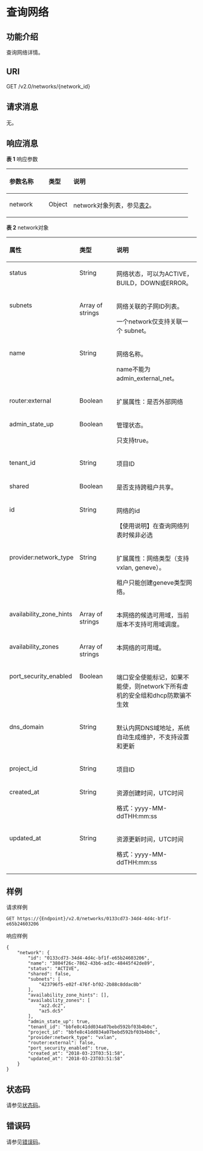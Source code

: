 # 查询网络<a name="ZH-CN_TOPIC_0201534144"></a>

## 功能介绍<a name="section58515065204939"></a>

查询网络详情。

## URI<a name="section43354202204939"></a>

GET /v2.0/networks/\{network\_id\}

## 请求消息<a name="section29238419204939"></a>

无。

## 响应消息<a name="section41298168204939"></a>

**表 1**  响应参数

<a name="table56817282204939"></a>
<table><thead align="left"><tr id="row35431593204939"><th class="cellrowborder" valign="top" width="21.59%" id="mcps1.2.4.1.1"><p id="p51386807204939"><a name="p51386807204939"></a><a name="p51386807204939"></a>参数名称</p>
</th>
<th class="cellrowborder" valign="top" width="13.63%" id="mcps1.2.4.1.2"><p id="p1581813204939"><a name="p1581813204939"></a><a name="p1581813204939"></a>类型</p>
</th>
<th class="cellrowborder" valign="top" width="64.78%" id="mcps1.2.4.1.3"><p id="p43510562204939"><a name="p43510562204939"></a><a name="p43510562204939"></a>说明</p>
</th>
</tr>
</thead>
<tbody><tr id="row34694625204939"><td class="cellrowborder" valign="top" width="21.59%" headers="mcps1.2.4.1.1 "><p id="p58801265204939"><a name="p58801265204939"></a><a name="p58801265204939"></a>network</p>
</td>
<td class="cellrowborder" valign="top" width="13.63%" headers="mcps1.2.4.1.2 "><p id="p65282042204939"><a name="p65282042204939"></a><a name="p65282042204939"></a>Object</p>
</td>
<td class="cellrowborder" valign="top" width="64.78%" headers="mcps1.2.4.1.3 "><p id="p26708244204939"><a name="p26708244204939"></a><a name="p26708244204939"></a>network对象列表，参见<a href="#table49902238182444">表2</a>。</p>
</td>
</tr>
</tbody>
</table>

**表 2**  network对象

<a name="table49902238182444"></a>
<table><thead align="left"><tr id="row27727643182444"><th class="cellrowborder" valign="top" width="26.22737726227377%" id="mcps1.2.4.1.1"><p id="p31346634182444"><a name="p31346634182444"></a><a name="p31346634182444"></a>属性</p>
</th>
<th class="cellrowborder" valign="top" width="22.957704229577043%" id="mcps1.2.4.1.2"><p id="p56049421182444"><a name="p56049421182444"></a><a name="p56049421182444"></a>类型</p>
</th>
<th class="cellrowborder" valign="top" width="50.81491850814919%" id="mcps1.2.4.1.3"><p id="p32650631182444"><a name="p32650631182444"></a><a name="p32650631182444"></a>说明</p>
</th>
</tr>
</thead>
<tbody><tr id="row27455432182444"><td class="cellrowborder" valign="top" width="26.22737726227377%" headers="mcps1.2.4.1.1 "><p id="p9297551182444"><a name="p9297551182444"></a><a name="p9297551182444"></a>status</p>
</td>
<td class="cellrowborder" valign="top" width="22.957704229577043%" headers="mcps1.2.4.1.2 "><p id="p14904129182444"><a name="p14904129182444"></a><a name="p14904129182444"></a>String</p>
</td>
<td class="cellrowborder" valign="top" width="50.81491850814919%" headers="mcps1.2.4.1.3 "><p id="p19312361182444"><a name="p19312361182444"></a><a name="p19312361182444"></a>网络状态，可以为ACTIVE，BUILD，DOWN或ERROR。</p>
</td>
</tr>
<tr id="row39593523182444"><td class="cellrowborder" valign="top" width="26.22737726227377%" headers="mcps1.2.4.1.1 "><p id="p52958822182444"><a name="p52958822182444"></a><a name="p52958822182444"></a>subnets</p>
</td>
<td class="cellrowborder" valign="top" width="22.957704229577043%" headers="mcps1.2.4.1.2 "><p id="p13041033737"><a name="p13041033737"></a><a name="p13041033737"></a>Array of strings</p>
</td>
<td class="cellrowborder" valign="top" width="50.81491850814919%" headers="mcps1.2.4.1.3 "><p id="p61280841182444"><a name="p61280841182444"></a><a name="p61280841182444"></a>网络关联的子网ID列表。</p>
<p id="p14656663182444"><a name="p14656663182444"></a><a name="p14656663182444"></a>一个network仅支持关联一个 subnet。</p>
</td>
</tr>
<tr id="row64801111182444"><td class="cellrowborder" valign="top" width="26.22737726227377%" headers="mcps1.2.4.1.1 "><p id="p14398613182444"><a name="p14398613182444"></a><a name="p14398613182444"></a>name</p>
</td>
<td class="cellrowborder" valign="top" width="22.957704229577043%" headers="mcps1.2.4.1.2 "><p id="p25436971182444"><a name="p25436971182444"></a><a name="p25436971182444"></a>String</p>
</td>
<td class="cellrowborder" valign="top" width="50.81491850814919%" headers="mcps1.2.4.1.3 "><p id="p59079578182444"><a name="p59079578182444"></a><a name="p59079578182444"></a>网络名称。</p>
<p id="p61954155182444"><a name="p61954155182444"></a><a name="p61954155182444"></a>name不能为admin_external_net。</p>
</td>
</tr>
<tr id="row20716483182444"><td class="cellrowborder" valign="top" width="26.22737726227377%" headers="mcps1.2.4.1.1 "><p id="p313524182444"><a name="p313524182444"></a><a name="p313524182444"></a>router:external</p>
</td>
<td class="cellrowborder" valign="top" width="22.957704229577043%" headers="mcps1.2.4.1.2 "><p id="p25395478182444"><a name="p25395478182444"></a><a name="p25395478182444"></a>Boolean</p>
</td>
<td class="cellrowborder" valign="top" width="50.81491850814919%" headers="mcps1.2.4.1.3 "><p id="p17174434182444"><a name="p17174434182444"></a><a name="p17174434182444"></a>扩展属性：是否外部网络</p>
</td>
</tr>
<tr id="row48951951182444"><td class="cellrowborder" valign="top" width="26.22737726227377%" headers="mcps1.2.4.1.1 "><p id="p5685084182444"><a name="p5685084182444"></a><a name="p5685084182444"></a>admin_state_up</p>
</td>
<td class="cellrowborder" valign="top" width="22.957704229577043%" headers="mcps1.2.4.1.2 "><p id="p57838641182444"><a name="p57838641182444"></a><a name="p57838641182444"></a>Boolean</p>
</td>
<td class="cellrowborder" valign="top" width="50.81491850814919%" headers="mcps1.2.4.1.3 "><p id="p52254844182444"><a name="p52254844182444"></a><a name="p52254844182444"></a>管理状态。</p>
<p id="p531550182444"><a name="p531550182444"></a><a name="p531550182444"></a>只支持true。</p>
</td>
</tr>
<tr id="row4783956182444"><td class="cellrowborder" valign="top" width="26.22737726227377%" headers="mcps1.2.4.1.1 "><p id="p51956132182444"><a name="p51956132182444"></a><a name="p51956132182444"></a>tenant_id</p>
</td>
<td class="cellrowborder" valign="top" width="22.957704229577043%" headers="mcps1.2.4.1.2 "><p id="p47697173182444"><a name="p47697173182444"></a><a name="p47697173182444"></a>String</p>
</td>
<td class="cellrowborder" valign="top" width="50.81491850814919%" headers="mcps1.2.4.1.3 "><p id="p10487112"><a name="p10487112"></a><a name="p10487112"></a>项目ID</p>
</td>
</tr>
<tr id="row42537647182444"><td class="cellrowborder" valign="top" width="26.22737726227377%" headers="mcps1.2.4.1.1 "><p id="p22997365182444"><a name="p22997365182444"></a><a name="p22997365182444"></a>shared</p>
</td>
<td class="cellrowborder" valign="top" width="22.957704229577043%" headers="mcps1.2.4.1.2 "><p id="p50847313182444"><a name="p50847313182444"></a><a name="p50847313182444"></a>Boolean</p>
</td>
<td class="cellrowborder" valign="top" width="50.81491850814919%" headers="mcps1.2.4.1.3 "><p id="p8672810182444"><a name="p8672810182444"></a><a name="p8672810182444"></a>是否支持跨租户共享。</p>
</td>
</tr>
<tr id="row31409028182444"><td class="cellrowborder" valign="top" width="26.22737726227377%" headers="mcps1.2.4.1.1 "><p id="p61103330182444"><a name="p61103330182444"></a><a name="p61103330182444"></a>id</p>
</td>
<td class="cellrowborder" valign="top" width="22.957704229577043%" headers="mcps1.2.4.1.2 "><p id="p50422701182444"><a name="p50422701182444"></a><a name="p50422701182444"></a>String</p>
</td>
<td class="cellrowborder" valign="top" width="50.81491850814919%" headers="mcps1.2.4.1.3 "><p id="p31263412182444"><a name="p31263412182444"></a><a name="p31263412182444"></a>网络的id</p>
<p id="p311313148445"><a name="p311313148445"></a><a name="p311313148445"></a>【使用说明】在查询网络列表时候非必选</p>
</td>
</tr>
<tr id="row62882662182444"><td class="cellrowborder" valign="top" width="26.22737726227377%" headers="mcps1.2.4.1.1 "><p id="p60330876182444"><a name="p60330876182444"></a><a name="p60330876182444"></a>provider:network_type</p>
</td>
<td class="cellrowborder" valign="top" width="22.957704229577043%" headers="mcps1.2.4.1.2 "><p id="p54962794182444"><a name="p54962794182444"></a><a name="p54962794182444"></a>String</p>
</td>
<td class="cellrowborder" valign="top" width="50.81491850814919%" headers="mcps1.2.4.1.3 "><p id="p3680057182444"><a name="p3680057182444"></a><a name="p3680057182444"></a>扩展属性：网络类型（支持vxlan, geneve）。</p>
<p id="p33120518182444"><a name="p33120518182444"></a><a name="p33120518182444"></a> 租户只能创建geneve类型网络。</p>
</td>
</tr>
<tr id="row8468164182444"><td class="cellrowborder" valign="top" width="26.22737726227377%" headers="mcps1.2.4.1.1 "><p id="p14832653182444"><a name="p14832653182444"></a><a name="p14832653182444"></a>availability_zone_hints</p>
</td>
<td class="cellrowborder" valign="top" width="22.957704229577043%" headers="mcps1.2.4.1.2 "><p id="p60594206182444"><a name="p60594206182444"></a><a name="p60594206182444"></a>Array of strings</p>
</td>
<td class="cellrowborder" valign="top" width="50.81491850814919%" headers="mcps1.2.4.1.3 "><p id="p8008921182444"><a name="p8008921182444"></a><a name="p8008921182444"></a>本网络的候选可用域，当前版本不支持可用域调度。</p>
</td>
</tr>
<tr id="row44742828182444"><td class="cellrowborder" valign="top" width="26.22737726227377%" headers="mcps1.2.4.1.1 "><p id="p290489182444"><a name="p290489182444"></a><a name="p290489182444"></a>availability_zones</p>
</td>
<td class="cellrowborder" valign="top" width="22.957704229577043%" headers="mcps1.2.4.1.2 "><p id="p64601459312"><a name="p64601459312"></a><a name="p64601459312"></a>Array of strings</p>
</td>
<td class="cellrowborder" valign="top" width="50.81491850814919%" headers="mcps1.2.4.1.3 "><p id="p24927678182444"><a name="p24927678182444"></a><a name="p24927678182444"></a>本网络的可用域。</p>
</td>
</tr>
<tr id="row25641034212156"><td class="cellrowborder" valign="top" width="26.22737726227377%" headers="mcps1.2.4.1.1 "><p id="p53737204212156"><a name="p53737204212156"></a><a name="p53737204212156"></a>port_security_enabled</p>
</td>
<td class="cellrowborder" valign="top" width="22.957704229577043%" headers="mcps1.2.4.1.2 "><p id="p31320715212156"><a name="p31320715212156"></a><a name="p31320715212156"></a>Boolean</p>
</td>
<td class="cellrowborder" valign="top" width="50.81491850814919%" headers="mcps1.2.4.1.3 "><p id="p34506445212156"><a name="p34506445212156"></a><a name="p34506445212156"></a>端口安全使能标记，如果不能使，则network下所有虚机的安全组和dhcp防欺骗不生效</p>
</td>
</tr>
<tr id="row421706155213"><td class="cellrowborder" valign="top" width="26.22737726227377%" headers="mcps1.2.4.1.1 "><p id="p14217767523"><a name="p14217767523"></a><a name="p14217767523"></a>dns_domain</p>
</td>
<td class="cellrowborder" valign="top" width="22.957704229577043%" headers="mcps1.2.4.1.2 "><p id="p22172685219"><a name="p22172685219"></a><a name="p22172685219"></a>String</p>
</td>
<td class="cellrowborder" valign="top" width="50.81491850814919%" headers="mcps1.2.4.1.3 "><p id="p021812614525"><a name="p021812614525"></a><a name="p021812614525"></a>默认内网DNS域地址，系统自动生成维护，不支持设置和更新</p>
</td>
</tr>
<tr id="row1312882941114"><td class="cellrowborder" valign="top" width="26.22737726227377%" headers="mcps1.2.4.1.1 "><p id="p870051413911"><a name="p870051413911"></a><a name="p870051413911"></a>project_id</p>
</td>
<td class="cellrowborder" valign="top" width="22.957704229577043%" headers="mcps1.2.4.1.2 "><p id="p15700614790"><a name="p15700614790"></a><a name="p15700614790"></a>String</p>
</td>
<td class="cellrowborder" valign="top" width="50.81491850814919%" headers="mcps1.2.4.1.3 "><p id="p1628911198243"><a name="p1628911198243"></a><a name="p1628911198243"></a>项目ID</p>
</td>
</tr>
<tr id="row9120034101119"><td class="cellrowborder" valign="top" width="26.22737726227377%" headers="mcps1.2.4.1.1 "><p id="p1953114119914"><a name="p1953114119914"></a><a name="p1953114119914"></a>created_at</p>
</td>
<td class="cellrowborder" valign="top" width="22.957704229577043%" headers="mcps1.2.4.1.2 "><p id="p595318416919"><a name="p595318416919"></a><a name="p595318416919"></a>String</p>
</td>
<td class="cellrowborder" valign="top" width="50.81491850814919%" headers="mcps1.2.4.1.3 "><p id="p1395374115919"><a name="p1395374115919"></a><a name="p1395374115919"></a>资源创建时间，UTC时间</p>
<p id="p65980291419"><a name="p65980291419"></a><a name="p65980291419"></a>格式：yyyy-MM-ddTHH:mm:ss</p>
</td>
</tr>
<tr id="row1542863714112"><td class="cellrowborder" valign="top" width="26.22737726227377%" headers="mcps1.2.4.1.1 "><p id="p139719548912"><a name="p139719548912"></a><a name="p139719548912"></a>updated_at</p>
</td>
<td class="cellrowborder" valign="top" width="22.957704229577043%" headers="mcps1.2.4.1.2 "><p id="p53971154594"><a name="p53971154594"></a><a name="p53971154594"></a>String</p>
</td>
<td class="cellrowborder" valign="top" width="50.81491850814919%" headers="mcps1.2.4.1.3 "><p id="p1339713549918"><a name="p1339713549918"></a><a name="p1339713549918"></a>资源更新时间，UTC时间</p>
<p id="p16955446144511"><a name="p16955446144511"></a><a name="p16955446144511"></a>格式：yyyy-MM-ddTHH:mm:ss</p>
</td>
</tr>
</tbody>
</table>

## 样例<a name="section39047607204939"></a>

请求样例

```
GET https://{Endpoint}/v2.0/networks/0133cd73-34d4-4d4c-bf1f-e65b24603206
```

响应样例

```
{
    "network": {
        "id": "0133cd73-34d4-4d4c-bf1f-e65b24603206",
        "name": "3804f26c-7862-43b6-ad3c-48445f42de89",
        "status": "ACTIVE",
        "shared": false,
        "subnets": [
            "423796f5-e02f-476f-bf02-2b88c8ddac8b"
        ],
        "availability_zone_hints": [],
        "availability_zones": [
            "az2.dc2",
            "az5.dc5"
        ],
        "admin_state_up": true,
        "tenant_id": "bbfe8c41dd034a07bebd592bf03b4b0c",
        "project_id": "bbfe8c41dd034a07bebd592bf03b4b0c",
        "provider:network_type": "vxlan",
        "router:external": false,
        "port_security_enabled": true,
        "created_at": "2018-03-23T03:51:58",
        "updated_at": "2018-03-23T03:51:58"
    }
}
```

## 状态码<a name="section10470352390"></a>

请参见[状态码](状态码.md)。

## 错误码<a name="section85821649202813"></a>

请参见[错误码](错误码.md)。

